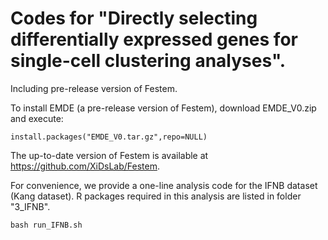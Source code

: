 # Codes for "Directly selecting differentially expressed genes for single-cell clustering analyses".
Including pre-release version of Festem.


To install EMDE (a pre-release version of Festem), download EMDE_V0.zip and execute:
```
install.packages("EMDE_V0.tar.gz",repo=NULL)
```

The up-to-date version of Festem is available at https://github.com/XiDsLab/Festem.

For convenience, we provide a one-line analysis code for the IFNB dataset (Kang dataset). R packages required in this analysis are listed in folder "3_IFNB".
```
bash run_IFNB.sh
```
